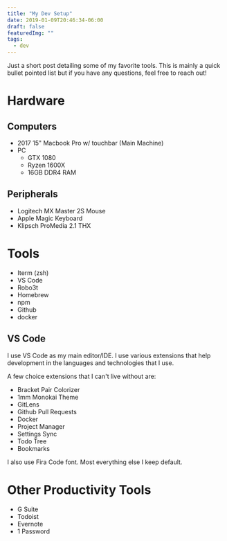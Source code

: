```yaml
---
title: "My Dev Setup"
date: 2019-01-09T20:46:34-06:00
draft: false
featuredImg: ""
tags: 
  - dev
---
```


Just a short post detailing some of my favorite tools. This is mainly a quick bullet pointed list but if you have any questions, feel free to reach out!

# Hardware
## Computers
* 2017 15" Macbook Pro w/ touchbar (Main Machine)
* PC
  * GTX 1080
  * Ryzen 1600X
  * 16GB DDR4 RAM

## Peripherals
* Logitech MX Master 2S Mouse
* Apple Magic Keyboard
* Klipsch ProMedia 2.1 THX


# Tools
* Iterm (zsh)
* VS Code
* Robo3t
* Homebrew
* npm
* Github
* docker


## VS Code
I use VS Code as my main editor/IDE. I use various extensions that help development in the languages and technologies that I use.

A few choice extensions that I can't live without are:

* Bracket Pair Colorizer
* 1mm Monokai Theme
* GitLens
* Github Pull Requests
* Docker
* Project Manager
* Settings Sync
* Todo Tree
* Bookmarks

I also use Fira Code font.
Most everything else I keep default.

# Other Productivity Tools
* G Suite
* Todoist
* Evernote
* 1 Password